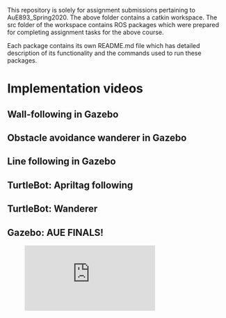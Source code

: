 This repository is solely for assignment submissions pertaining to AuE893_Spring2020.
The above folder contains a catkin workspace. The src folder of the workspace contains ROS packages which were prepared for completing assignment tasks for the above course. 

Each package contains its own README.md file which has detailed description of its functionality and the commands used to run these packages.


# Implementation videos



## Wall-following in Gazebo



## Obstacle avoidance wanderer in Gazebo



## Line following in Gazebo



## TurtleBot: Apriltag following



## TurtleBot: Wanderer



## Gazebo: AUE FINALS!

<figure class="video_container">
  <iframe src="https://github.com/shorane/AuE893Spring20_Shubham_Horane/blob/master/AuE893_spring20_Shubham_Horane/src/turtlebot3_auefinals_pkg/videos/final_proj_backup_2.mp4" frameborder="0" allowfullscreen="true"> </iframe>
</figure>
